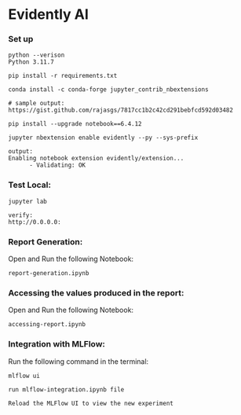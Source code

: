 # Evidently AI

### Set up
```
python --verison
Python 3.11.7

pip install -r requirements.txt
```

```
conda install -c conda-forge jupyter_contrib_nbextensions

# sample output:
https://gist.github.com/rajasgs/7817cc1b2c42cd291bebfcd592d03482
```

```
pip install --upgrade notebook==6.4.12
```

```
jupyter nbextension enable evidently --py --sys-prefix

output:
Enabling notebook extension evidently/extension...
      - Validating: OK
```


### Test Local:
```
jupyter lab

verify:
http://0.0.0.0:
```

### Report Generation:

Open and Run the following Notebook:

```
report-generation.ipynb
```

### Accessing the values produced in the report:

Open and Run the following Notebook:

```
accessing-report.ipynb
```

### Integration with MLFlow:

Run the following command in the terminal:
```
mlflow ui
```

```
run mlflow-integration.ipynb file
```

```
Reload the MLFlow UI to view the new experiment
```


